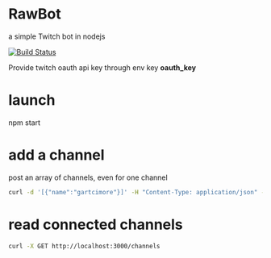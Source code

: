 # RawBot
a simple Twitch bot in nodejs

[![Build Status](https://travis-ci.com/gartcimore/rawbot.svg?branch=master)](https://travis-ci.com/gartcimore/rawbot)

Provide twitch oauth api key through env key __oauth_key__
# launch
npm start

# add a channel 
post an array of channels, even for one channel
```bash
curl -d '[{"name":"gartcimore"}]' -H "Content-Type: application/json" -X POST http://localhost:3000/channels
```

# read connected channels
```bash
curl -X GET http://localhost:3000/channels
```